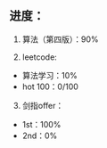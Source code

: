 ## 进度：

1. 算法（第四版）：90%

2. leetcode:

- 算法学习：10%
- hot 100：0/100

3. 剑指offer：

- 1st：100%
- 2nd：0%

